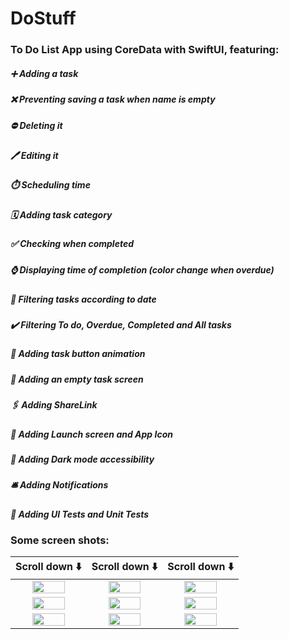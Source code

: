 # DoStuff

### To Do List App using CoreData with SwiftUI, featuring:
##### ➕ Adding a task
##### ❌ Preventing saving a task when name is empty
##### ⛔ Deleting it
##### 🖊️ Editing it
##### ⏱️ Scheduling time
##### 🗓️ Adding task category
##### ✅ Checking when completed
##### ⌚ Displaying time of completion (color change when overdue)
##### 📅 Filtering tasks according to date
##### ✔️ Filtering To do, Overdue, Completed and All tasks
##### 💓 Adding task button animation
##### 🫣 Adding an empty task screen
##### 🖇️ Adding ShareLink
##### 📱 Adding Launch screen and App Icon
##### 🌃 Adding Dark mode accessibility
##### 🛎️ Adding Notifications
##### 🚸 Adding UI Tests and Unit Tests

### Some screen shots:

| Scroll down ⬇️           | Scroll down ⬇️             | Scroll down ⬇️           |
:-------------------------:|:-------------------------:|:-------------------------:
<img src="https://user-images.githubusercontent.com/77299658/211021165-2501b380-b8db-488f-9989-6b0a85d00d06.png" height="70%"> | <img src="https://user-images.githubusercontent.com/77299658/210999413-1d4f941e-abe4-46c3-a215-185311c61186.png" height="70%"> | <img src="https://user-images.githubusercontent.com/77299658/210999501-e6c1fed7-a2db-4590-852e-fb21b3c51888.png" height="70%">
<img src="https://user-images.githubusercontent.com/77299658/210999601-1283976f-3b6a-4a94-bead-7a555a1661cd.png" height="70%"> | <img src="https://user-images.githubusercontent.com/77299658/210999654-20c5e5d0-f6d4-4be6-a1a7-930567a5161b.png" height="70%"> | <img src="https://user-images.githubusercontent.com/77299658/210999672-96154074-ee5e-4c24-b2c2-4627873d5589.png" height="70%">
<img src="https://user-images.githubusercontent.com/77299658/211024739-ccb91b09-c442-433f-8b2f-3aeaf600553f.png" height="70%"> | <img src="https://user-images.githubusercontent.com/77299658/210999727-5f67faae-6c83-4bfb-9407-c45e5f33bb36.png" height="70%"> | <img src="https://user-images.githubusercontent.com/77299658/222955877-9ccf2f7b-3b52-4491-81ce-d4fda4c6100f.png" height="70%">
